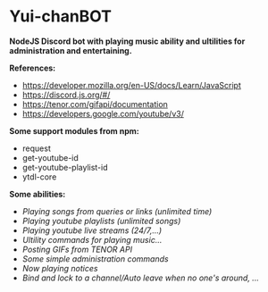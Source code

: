 # Yui-chanBOT

**NodeJS Discord bot with playing music ability and ultilities for administration and entertaining.**

**References:**
 - https://developer.mozilla.org/en-US/docs/Learn/JavaScript 
 - https://discord.js.org/#/ 
 - https://tenor.com/gifapi/documentation 
 - https://developers.google.com/youtube/v3/ 
 
**Some support modules from npm:**
 - request
 - get-youtube-id
 - get-youtube-playlist-id 
 - ytdl-core
 
**Some abilities:**
 - *Playing songs from queries or links (unlimited time)* 
 - *Playing youtube playlists (unlimited songs)*
 - *Playing youtube live streams (24/7,...)*
 - *Ultility commands for playing music...*
 - *Posting GIFs from TENOR API*
 - *Some simple administration commands*
 - *Now playing notices* 
 - *Bind and lock to a channel/Auto leave when no one's around, ...*



